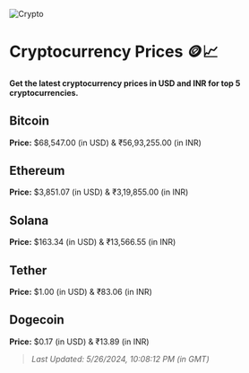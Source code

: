 
![Crypto](https://www.techguide.com.au/wp-content/uploads/2020/11/crypto3.jpeg)

# Cryptocurrency Prices 🪙📈

#### Get the latest cryptocurrency prices in USD and INR for top 5 cryptocurrencies.

## Bitcoin

**Price:** $68,547.00 (in USD) & ₹56,93,255.00 (in INR)

## Ethereum

**Price:** $3,851.07 (in USD) & ₹3,19,855.00 (in INR)

## Solana

**Price:** $163.34 (in USD) & ₹13,566.55 (in INR)

## Tether

**Price:** $1.00 (in USD) & ₹83.06 (in INR)

## Dogecoin

**Price:** $0.17 (in USD) & ₹13.89 (in INR)

> _Last Updated: 5/26/2024, 10:08:12 PM (in GMT)_
